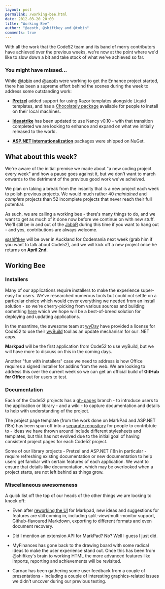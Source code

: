 ```yaml
--- 
layout: post
permalink: /working-bee.html
date: 2012-03-20 20:00
title: "Working Bee"
author: "@aeoth, @shiftkey and @tobin"
comments: true
---
```


With all the work that the Code52 team and its band of merry contributors have achieved over the previous weeks, we're now at the point where we'd like to slow down a bit and take stock of what we've achieved so far.

### You might have missed...

While [@tobin](http://twitter.com/tobin) and [@aeoth](http://twitter.com/aeoth) were working to get the Enhance project started, there has been a supreme effort behind the scenes during the week to address some outstanding work:

 - **[Pretzel](http://code52.org/pretzel/)** added support for using Razor templates alongside Liquid templates, and has a [Chocolately package](http://chocolatey.org/packages/pretzel) available for people to install on their local machines.

 - **[Ideastrike](http://code52.org/ideastrike/)** has been updated to use Nancy v0.10 - with that transition completed we are looking to enhance and expand on what we initially released to the world.

 - **[ASP.NET Internationalization](http://code52.org/aspnet-internationalization)** packages were shipped on NuGet.

## What about this week?

We're aware of the initial premise we made about "a new coding project every week" and how a pause goes against it, but we don't want to march onwards to the detriment of the previous good work we've acheived.

We plan on taking a break from the insanity that is a new project each week to polish previous projects. We would much rather 40 *maintained* and *complete* projects than 52 incomplete projects that never reach their full potential.

As such, we are calling a working bee - there's many things to do, and we want to get as much of it done now before we continue on with new stuff. We'll still be in and out of the [JabbR](http://jabbr.net/Code52) during this time if you want to hang out - and yes, contributions are always welcome.

[@shiftkey](http://twitter.com/shiftkey) will be over in Auckland for Codemania next week (grab him if you want to talk about Code52), and we will kick off a new project once he returns on **April 2nd**.

## Working Bee

### Installers

Many of our applications require installers to make the experience super-easy for users. We've researched numerous tools but could not settle on a particular choice which would cover everything we needed from an install solution - so we're cherry-picking from various sources and building something [here](https://github.com/xpaulbettsx/NSync) which we hope will be a best-of-breed solution for deploying and updating applications.

In the meantime, the awesome team at [wyDay](http://wyday.com/) have provided a license for Code52 to use their [wyBuild](http://wyday.com/wybuild/) tool as an update mechanism for our .NET apps.

**Markpad** will be the first application from Code52 to use wyBuild, but we will have more to discuss on this in the coming days.

Another "fun with installers" case we need to address is how Office requires a signed installer for  addins from the web. We are looking to address this over the current week so we can get an official build of **GitHub for Office** out for users to test.

### Documentation

Each of the Code52 projects has a [gh-pages](http://pages.github.com/) branch - to introduce users to the application or library - and a wiki - to capture documentation and details to help with understanding of the project. 

The project page template (from the work done on MarkPad and ASP.NET i18n) has been spun off into a [separate repository](https://github.com/Code52/gh-pages-template) for people to contribtute to - ideas we have thrown around include different stylesheets and templates, but this has not evolved due to the initial goal of having consistent project pages for each Code52 project.

Some of our library projects - Pretzel and ASP.NET i18n in particular - require refreshing existing documentation or new documentation to help users get familiar with certain features of each application. We want to ensure that details like documentation, which may be overlooked when a project starts, are not left behind as things grow.

### Miscellaneous awesomeness

A quick list off the top of our heads of the other things we are looking to knock off:

 - Even after [reworking the UI](http://code52.org/weekone-dayseventyseven.html) for Markpad, new ideas and suggestions for features are still coming in, including split-view/multi-monitor support, Github-flavoured Markdown, exporting to different formats and even document recovery.

 - Did I mention an extension API for MarkPad? No? Well I guess I just did.

 - MyFinances has gone back to the drawing board with some radical ideas to make the user experience stand out. Once this has been from @shiftkey's brain to working HTML the more advanced features like imports, reporting and achievements will be revisited.

 - Carnac has been gathering some user feedback from a couple of presentations - including a couple of interesting graphics-related issues we didn't uncover during our previous testing.
